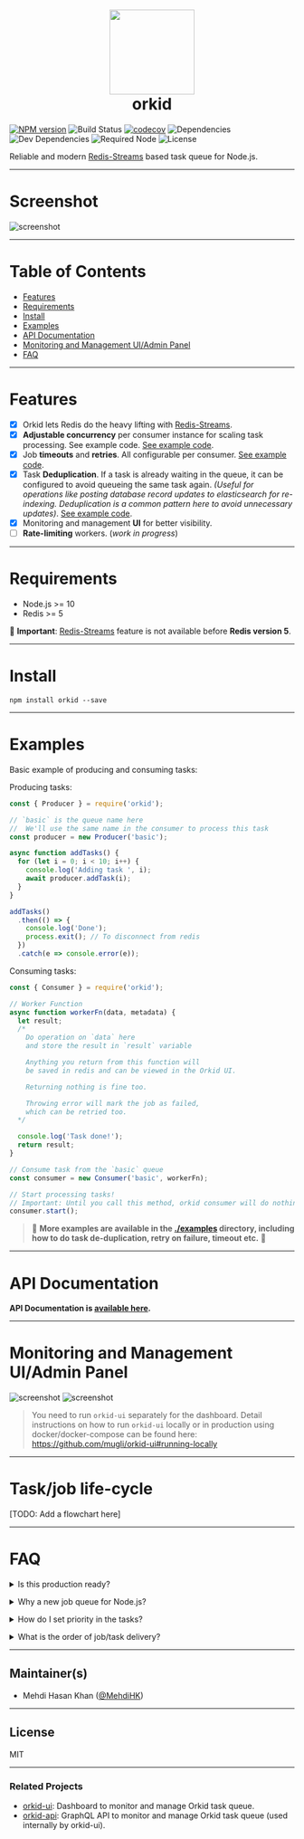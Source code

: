 <h1 align="center">
<img src="https://raw.github.com/mugli/orkid-node/master/orkid.svg?sanitize=true" width="150px" height="150px" /><br />
orkid</h1>

[![NPM version](https://img.shields.io/npm/v/orkid.svg)](https://www.npmjs.com/package/orkid)
![Build Status](https://img.shields.io/circleci/build/github/mugli/orkid-node/master?token=9e4999a9e95ab359bb1b458bbaed97985308a704)
[![codecov](https://codecov.io/gh/mugli/orkid-node/branch/master/graph/badge.svg)](https://codecov.io/gh/mugli/orkid-node)
![Dependencies](https://img.shields.io/david/mugli/orkid.svg?style=flat)
![Dev Dependencies](https://img.shields.io/david/dev/mugli/orkid.svg?style=flat)
![Required Node](https://img.shields.io/node/v/orkid.svg?style=flat)
![License](https://img.shields.io/npm/l/orkid.svg?style=flat)

Reliable and modern [Redis-Streams](https://redis.io/topics/streams-intro) based task queue for Node.js.

---

# Screenshot

![screenshot](https://raw.githubusercontent.com/mugli/orkid-node/master/screenshot.png)

---

# Table of Contents

- [Features](#features)
- [Requirements](#requirements)
- [Install](#install)
- [Examples](#examples)
- [API Documentation](#api-documentation)
- [Monitoring and Management UI/Admin Panel](#monitoring-and-management-ui-admin-panel)
- [FAQ](#faq)

---

# Features

- [x] Orkid lets Redis do the heavy lifting with [Redis-Streams](https://redis.io/topics/streams-intro).
- [x] **Adjustable concurrency** per consumer instance for scaling task processing. See example code. [See example code](https://github.com/mugli/orkid-node/tree/master/examples/basic).
- [x] Job **timeouts** and **retries**. All configurable per consumer. [See example code](https://github.com/mugli/orkid-node/tree/master/examples/failure-timeout-retry).
- [x] Task **Deduplication**. If a task is already waiting in the queue, it can be configured to avoid queueing the same task again. _(Useful for operations like posting database record updates to elasticsearch for re-indexing. Deduplication is a common pattern here to avoid unnecessary updates)_. [See example code](https://github.com/mugli/orkid-node/tree/master/examples/deduplication).
- [x] Monitoring and management **UI** for better visibility.
  <!-- - [ ] Cron-like **scheduled job** producing. This is different than queueing task now and executing it later. Instead the producer function will be called later at a particular time to produce task. If multiple instances of the application is running, Orkid will ensure that only one producer function gets called. -->
- [ ] **Rate-limiting** workers. (_work in progress_)

---

# Requirements

- Node.js >= 10
- Redis >= 5

👏 **Important**: [Redis-Streams](https://redis.io/topics/streams-intro) feature is not available before **Redis version 5**.

---

# Install

```
npm install orkid --save
```

---

# Examples

Basic example of producing and consuming tasks:

Producing tasks:

```js
const { Producer } = require('orkid');

// `basic` is the queue name here
//  We'll use the same name in the consumer to process this task
const producer = new Producer('basic');

async function addTasks() {
  for (let i = 0; i < 10; i++) {
    console.log('Adding task ', i);
    await producer.addTask(i);
  }
}

addTasks()
  .then(() => {
    console.log('Done');
    process.exit(); // To disconnect from redis
  })
  .catch(e => console.error(e));
```

Consuming tasks:

```js
const { Consumer } = require('orkid');

// Worker Function
async function workerFn(data, metadata) {
  let result;
  /*
    Do operation on `data` here
    and store the result in `result` variable

    Anything you return from this function will
    be saved in redis and can be viewed in the Orkid UI.

    Returning nothing is fine too.

    Throwing error will mark the job as failed,
    which can be retried too.
  */

  console.log('Task done!');
  return result;
}

// Consume task from the `basic` queue
const consumer = new Consumer('basic', workerFn);

// Start processing tasks!
// Important: Until you call this method, orkid consumer will do nothing.
consumer.start();
```

> 👏 **More examples are available in the [./examples](https://github.com/mugli/orkid-node/tree/master/examples) directory, including how to do task de-duplication, retry on failure, timeout etc.** 👏

---

# API Documentation

**API Documentation is [available here](https://github.com/mugli/orkid-node/blob/master/API.md).**

---

# Monitoring and Management UI/Admin Panel

![screenshot](https://raw.githubusercontent.com/mugli/orkid-node/master/screenshot.png)
![screenshot](https://raw.githubusercontent.com/mugli/orkid-node/master/screenshot-2.png)

> You need to run `orkid-ui` separately for the dashboard. Detail instructions on how to run `orkid-ui` locally or in production using docker/docker-compose can be found here:
> https://github.com/mugli/orkid-ui#running-locally

---

# Task/job life-cycle

[TODO: Add a flowchart here]

---

# FAQ

<details>
  <summary>Is this production ready?</summary>
  This project is under active development right now. API may introduce breaking changes until we reach version 1.0. After that semantic versioning will be followed.
</details>

<p></p>

<details>
  <summary>Why a new job queue for Node.js?</summary>
  All the redis-based solutions were created before [Redis-Streams](https://redis.io/topics/streams-intro) became available. They all require a lot of work on the queue-side to ensure durability and atomicity of jobs. Redis-Streams was specifically designed to made this kind of tasks easier, thus allows simpler core in the queue and more reliable operations.

None of existing usable job queues in Node.js offers a monitoring option that we liked.

None of the existing usable task queues support task de-duplication.

</details>

<p></p>

<details>
  <summary>How do I set priority in the tasks?</summary>
  Redis-Streams isn't a right primitive to make a priority queue efficiently on top of it. Orkid doesn't support priority queues now and probably never will.

However, as a workaround, you can create a separate queue, keep its workload minimal and use it for high priority jobs with Orkid.

</details>

<p></p>

<details>
  <summary>What is the order of job/task delivery?</summary>
  Jobs are processed in the order they are produced. However, if retry option is turned on and is applicable, failed jobs gets enqueued to the queue at once, along with other newly produced jobs. 
</details>

<p></p>

---

## Maintainer(s)

- Mehdi Hasan Khan ([@MehdiHK](https://twitter.com/MehdiHK))

---

## License

MIT

---

### Related Projects

- [orkid-ui](https://github.com/mugli/orkid-ui): Dashboard to monitor and manage Orkid task queue.
- [orkid-api](https://github.com/mugli/orkid-api): GraphQL API to monitor and manage Orkid task queue (used internally by orkid-ui).
